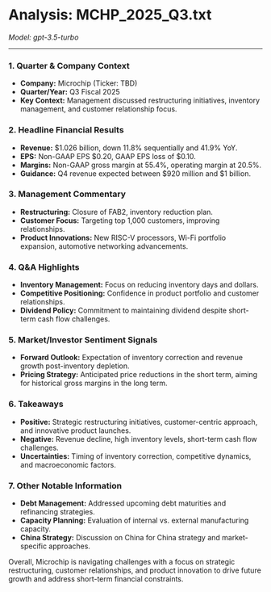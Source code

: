 # Analysis: MCHP_2025_Q3.txt

*Model: gpt-3.5-turbo*

---

### 1. Quarter & Company Context
- **Company:** Microchip (Ticker: TBD)
- **Quarter/Year:** Q3 Fiscal 2025
- **Key Context:** Management discussed restructuring initiatives, inventory management, and customer relationship focus.

### 2. Headline Financial Results
- **Revenue:** $1.026 billion, down 11.8% sequentially and 41.9% YoY.
- **EPS:** Non-GAAP EPS $0.20, GAAP EPS loss of $0.10.
- **Margins:** Non-GAAP gross margin at 55.4%, operating margin at 20.5%.
- **Guidance:** Q4 revenue expected between $920 million and $1 billion.

### 3. Management Commentary
- **Restructuring:** Closure of FAB2, inventory reduction plan.
- **Customer Focus:** Targeting top 1,000 customers, improving relationships.
- **Product Innovations:** New RISC-V processors, Wi-Fi portfolio expansion, automotive networking advancements.

### 4. Q&A Highlights
- **Inventory Management:** Focus on reducing inventory days and dollars.
- **Competitive Positioning:** Confidence in product portfolio and customer relationships.
- **Dividend Policy:** Commitment to maintaining dividend despite short-term cash flow challenges.

### 5. Market/Investor Sentiment Signals
- **Forward Outlook:** Expectation of inventory correction and revenue growth post-inventory depletion.
- **Pricing Strategy:** Anticipated price reductions in the short term, aiming for historical gross margins in the long term.

### 6. Takeaways
- **Positive:** Strategic restructuring initiatives, customer-centric approach, and innovative product launches.
- **Negative:** Revenue decline, high inventory levels, short-term cash flow challenges.
- **Uncertainties:** Timing of inventory correction, competitive dynamics, and macroeconomic factors.

### 7. Other Notable Information
- **Debt Management:** Addressed upcoming debt maturities and refinancing strategies.
- **Capacity Planning:** Evaluation of internal vs. external manufacturing capacity.
- **China Strategy:** Discussion on China for China strategy and market-specific approaches.

Overall, Microchip is navigating challenges with a focus on strategic restructuring, customer relationships, and product innovation to drive future growth and address short-term financial constraints.